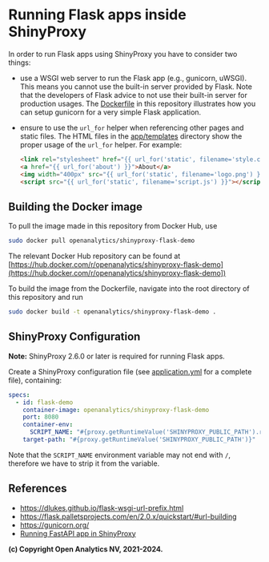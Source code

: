 # Running Flask apps inside ShinyProxy

In order to run Flask apps using ShinyProxy you have to consider two things:

- use a WSGI web server to run the Flask app (e.g., gunicorn, uWSGI). This means
  you cannot use the built-in server provided by Flask. Note that the developers
  of Flask advice to not use their built-in server for production usages. The
  [Dockerfile](Dockerfile) in this repository illustrates how you can setup
  gunicorn for a very simple Flask application.
- ensure to use the `url_for` helper when referencing other pages and static
  files. The HTML files in the [app/templates](app/templates) directory show the
  proper usage of the `url_for` helper. For example:
  
    ```html
    <link rel="stylesheet" href="{{ url_for('static', filename='style.css') }}">
    <a href="{{ url_for('about') }}">About</a>
    <img width="400px" src="{{ url_for('static', filename='logo.png') }}">
    <script src="{{ url_for('static', filename='script.js') }}"></script>
    ```
  
## Building the Docker image

To pull the image made in this repository from Docker Hub, use

```bash
sudo docker pull openanalytics/shinyproxy-flask-demo
```

The relevant Docker Hub repository can be found at [https://hub.docker.com/r/openanalytics/shinyproxy-flask-demo](https://hub.docker.com/r/openanalytics/shinyproxy-flask-demo])

To build the image from the Dockerfile, navigate into the root directory of this repository and run

```bash
sudo docker build -t openanalytics/shinyproxy-flask-demo .
```

## ShinyProxy Configuration

**Note:** ShinyProxy 2.6.0 or later is required for running Flask apps.

Create a ShinyProxy configuration file (see [application.yml](application.yml)
for a complete file), containing:

```yaml
specs:
  - id: flask-demo
    container-image: openanalytics/shinyproxy-flask-demo
    port: 8080
    container-env:
      SCRIPT_NAME: "#{proxy.getRuntimeValue('SHINYPROXY_PUBLIC_PATH').replaceFirst('/$','')}"
    target-path: "#{proxy.getRuntimeValue('SHINYPROXY_PUBLIC_PATH')}"
```

Note that the `SCRIPT_NAME` environment variable may not end with `/`, therefore
we have to strip it from the variable.

## References

- <https://dlukes.github.io/flask-wsgi-url-prefix.html>
- <https://flask.palletsprojects.com/en/2.0.x/quickstart/#url-building>
- <https://gunicorn.org/>
- [Running FastAPI app in ShinyProxy](https://github.com/openanalytics/shinyproxy-flask-demo)

**(c) Copyright Open Analytics NV, 2021-2024.**
